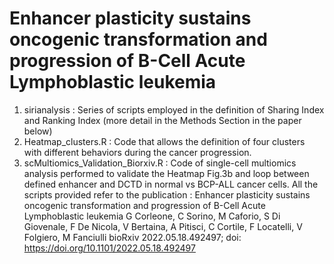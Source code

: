# Enhancer plasticity sustains oncogenic transformation and progression of B-Cell Acute Lymphoblastic leukemia

1. sirianalysis : Series of scripts employed in the definition of Sharing Index and Ranking Index (more detail in the Methods Section in the paper below)
2. Heatmap_clusters.R : Code that allows the definition of four clusters with different behaviors during the cancer progression.
3. scMultiomics_Validation_Biorxiv.R : Code of single-cell multiomics analysis performed to validate the Heatmap Fig.3b and loop between defined enhancer and DCTD in normal vs BCP-ALL cancer cells.
All the scripts provided refer to the publication : 
Enhancer plasticity sustains oncogenic transformation and progression of B-Cell Acute Lymphoblastic leukemia
G Corleone, C Sorino, M Caforio, S Di Giovenale, F De Nicola, V Bertaina, A Pitisci, C Cortile, F Locatelli, V Folgiero, M Fanciulli
bioRxiv 2022.05.18.492497; doi: https://doi.org/10.1101/2022.05.18.492497
